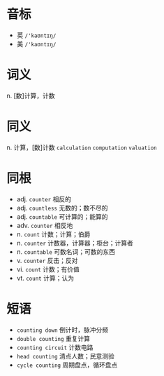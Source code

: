 # 音标

- 英 `/'kaʊntɪŋ/`
- 美 `/'kaʊntɪŋ/`

# 词义

n. [数]计算，计数


# 同义

n. 计算，[数]计数
`calculation` `computation` `valuation`

# 同根

- adj. `counter` 相反的
- adj. `countless` 无数的；数不尽的
- adj. `countable` 可计算的；能算的
- adv. `counter` 相反地
- n. `count` 计数；计算；伯爵
- n. `counter` 计数器，计算器；柜台；计算者
- n. `countable` 可数名词；可数的东西
- v. `counter` 反击；反对
- vi. `count` 计数；有价值
- vt. `count` 计算；认为

# 短语

- `counting down` 倒计时，脉冲分频
- `double counting` 重复计算
- `counting circuit` 计数电路
- `head counting` 清点人数；民意测验
- `cycle counting` 周期盘点，循环盘点

